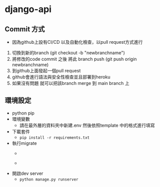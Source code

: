 # django-api
## Commit 方式
+ 因為github上設有CI/CD 以及自動化檢查，以pull request方式進行
1. 切換到新的branch (git checkout -b "newbranchname")
2. 將修改的code commit 之後 將此 branch push (git push origin newbranchname)
3. 到github上面發起一個pull request
4. github會進行語法與安全性檢查並且部署到heroku
5. 如果沒有問題 就可以把該branch merge 到 main branch 上

## 環境設定 
+ python pip
+ 環境變數
  + 請在最外層的資料夾中新建.env 然後依照template 中的格式進行填寫
+ 下載套件
  + ```pip install -r requirements.txt```
+ 執行migrate
  + ```python manage.py makemigrations
  + ```pythom manage.py migrate
+ 開啟dev server
  + ```python manage.py runserver```
